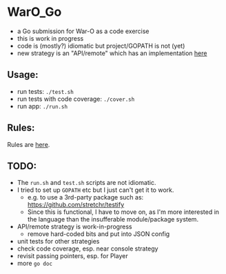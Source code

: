 
WarO_Go
=========

* a Go submission for War-O as a code exercise
* this is work in progress
* code is (mostly?) idiomatic but project/GOPATH is not (yet)
* new strategy is an "API/remote" which has an implementation [here](https://github.com/codetojoy/WarO_Strategy_API_Go)

Usage:
---------

* run tests: `./test.sh`
* run tests with code coverage: `./cover.sh`
* run app: `./run.sh`

Rules:
---------

Rules are [here](Rules.md).

TODO:
---------

* The `run.sh` and `test.sh` scripts are not idiomatic.
* I tried to set up `GOPATH` etc but I just can't get it to work.
    - e.g. to use a 3rd-party package such as: https://github.com/stretchr/testify
    - Since this is functional, I have to move on, as I'm more interested in
      the language than the insufferable module/package system.
* API/remote strategy is work-in-progress 
    - remove hard-coded bits and put into JSON config 
* unit tests for other strategies
* check code coverage, esp. near console strategy 
* revisit passing pointers, esp. for Player
* more `go doc`
